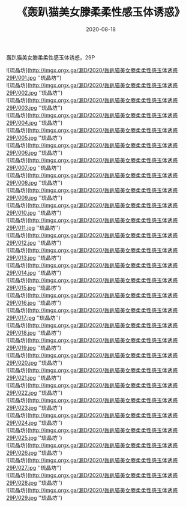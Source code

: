 ﻿---
layout: post
title:  《轰趴猫美女滕柔柔性感玉体诱惑》
date:   2020-08-18
img: imgx.orgx.ga/漏D/2020/轰趴猫美女滕柔柔性感玉体诱惑29P/000.jpg
categories: [美女, 性感, 泳衣]
---

轰趴猫美女滕柔柔性感玉体诱惑，29P

![琉晶坊](http://imgx.orgx.ga/漏D/2020/轰趴猫美女滕柔柔性感玉体诱惑29P/001.jpg ''琉晶坊'') <br>
![琉晶坊](http://imgx.orgx.ga/漏D/2020/轰趴猫美女滕柔柔性感玉体诱惑29P/002.jpg ''琉晶坊'') <br>
![琉晶坊](http://imgx.orgx.ga/漏D/2020/轰趴猫美女滕柔柔性感玉体诱惑29P/003.jpg ''琉晶坊'') <br>
![琉晶坊](http://imgx.orgx.ga/漏D/2020/轰趴猫美女滕柔柔性感玉体诱惑29P/004.jpg ''琉晶坊'') <br>
![琉晶坊](http://imgx.orgx.ga/漏D/2020/轰趴猫美女滕柔柔性感玉体诱惑29P/005.jpg ''琉晶坊'') <br>
![琉晶坊](http://imgx.orgx.ga/漏D/2020/轰趴猫美女滕柔柔性感玉体诱惑29P/006.jpg ''琉晶坊'') <br>
![琉晶坊](http://imgx.orgx.ga/漏D/2020/轰趴猫美女滕柔柔性感玉体诱惑29P/007.jpg ''琉晶坊'') <br>
![琉晶坊](http://imgx.orgx.ga/漏D/2020/轰趴猫美女滕柔柔性感玉体诱惑29P/008.jpg ''琉晶坊'') <br>
![琉晶坊](http://imgx.orgx.ga/漏D/2020/轰趴猫美女滕柔柔性感玉体诱惑29P/009.jpg ''琉晶坊'') <br>
![琉晶坊](http://imgx.orgx.ga/漏D/2020/轰趴猫美女滕柔柔性感玉体诱惑29P/010.jpg ''琉晶坊'') <br>
![琉晶坊](http://imgx.orgx.ga/漏D/2020/轰趴猫美女滕柔柔性感玉体诱惑29P/011.jpg ''琉晶坊'') <br>
![琉晶坊](http://imgx.orgx.ga/漏D/2020/轰趴猫美女滕柔柔性感玉体诱惑29P/012.jpg ''琉晶坊'') <br>
![琉晶坊](http://imgx.orgx.ga/漏D/2020/轰趴猫美女滕柔柔性感玉体诱惑29P/013.jpg ''琉晶坊'') <br>
![琉晶坊](http://imgx.orgx.ga/漏D/2020/轰趴猫美女滕柔柔性感玉体诱惑29P/014.jpg ''琉晶坊'') <br>
![琉晶坊](http://imgx.orgx.ga/漏D/2020/轰趴猫美女滕柔柔性感玉体诱惑29P/015.jpg ''琉晶坊'') <br>
![琉晶坊](http://imgx.orgx.ga/漏D/2020/轰趴猫美女滕柔柔性感玉体诱惑29P/016.jpg ''琉晶坊'') <br>
![琉晶坊](http://imgx.orgx.ga/漏D/2020/轰趴猫美女滕柔柔性感玉体诱惑29P/017.jpg ''琉晶坊'') <br>
![琉晶坊](http://imgx.orgx.ga/漏D/2020/轰趴猫美女滕柔柔性感玉体诱惑29P/018.jpg ''琉晶坊'') <br>
![琉晶坊](http://imgx.orgx.ga/漏D/2020/轰趴猫美女滕柔柔性感玉体诱惑29P/019.jpg ''琉晶坊'') <br>
![琉晶坊](http://imgx.orgx.ga/漏D/2020/轰趴猫美女滕柔柔性感玉体诱惑29P/020.jpg ''琉晶坊'') <br>
![琉晶坊](http://imgx.orgx.ga/漏D/2020/轰趴猫美女滕柔柔性感玉体诱惑29P/021.jpg ''琉晶坊'') <br>
![琉晶坊](http://imgx.orgx.ga/漏D/2020/轰趴猫美女滕柔柔性感玉体诱惑29P/022.jpg ''琉晶坊'') <br>
![琉晶坊](http://imgx.orgx.ga/漏D/2020/轰趴猫美女滕柔柔性感玉体诱惑29P/023.jpg ''琉晶坊'') <br>
![琉晶坊](http://imgx.orgx.ga/漏D/2020/轰趴猫美女滕柔柔性感玉体诱惑29P/024.jpg ''琉晶坊'') <br>
![琉晶坊](http://imgx.orgx.ga/漏D/2020/轰趴猫美女滕柔柔性感玉体诱惑29P/025.jpg ''琉晶坊'') <br>
![琉晶坊](http://imgx.orgx.ga/漏D/2020/轰趴猫美女滕柔柔性感玉体诱惑29P/026.jpg ''琉晶坊'') <br>
![琉晶坊](http://imgx.orgx.ga/漏D/2020/轰趴猫美女滕柔柔性感玉体诱惑29P/027.jpg ''琉晶坊'') <br>
![琉晶坊](http://imgx.orgx.ga/漏D/2020/轰趴猫美女滕柔柔性感玉体诱惑29P/028.jpg ''琉晶坊'') <br>
![琉晶坊](http://imgx.orgx.ga/漏D/2020/轰趴猫美女滕柔柔性感玉体诱惑29P/029.jpg ''琉晶坊'') <br>
